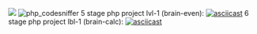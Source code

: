 <a href="https://codeclimate.com/github/DaaN88/php-project-lvl1"><img src="https://api.codeclimate.com/v1/badges/a99a88d28ad37a79dbf6/maintainability" /></a>
![php_сodesniffer](https://github.com/DaaN88/php-project-lvl1/workflows/php_%D1%81odesniffer/badge.svg)
5 stage php project lvl-1 (brain-even):
[![asciicast](https://asciinema.org/a/arQQlpNskxaHcd7Fsr2KJJSIE.svg)](https://asciinema.org/a/arQQlpNskxaHcd7Fsr2KJJSIE)
6 stage php project lbl-1 (brain-calc):
[![asciicast](https://asciinema.org/a/60lW2o5H76vMsgONiiD8OWPCu.svg)](https://asciinema.org/a/60lW2o5H76vMsgONiiD8OWPCu)
